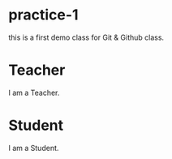 # practice-1
this is a first demo class for Git &amp; Github class.

# Teacher 
I am a Teacher.

# Student 
I am a Student.